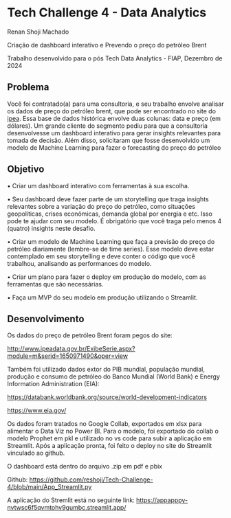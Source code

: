 # Tech Challenge 4 - Data Analytics
Renan Shoji Machado

Criação de dashboard interativo e Prevendo o preço do petróleo Brent

Trabalho desenvolvido para o pós Tech Data Analytics - FIAP, Dezembro de 2024

## Problema
Você foi contratado(a) para uma consultoria, e seu trabalho envolve
analisar os dados de preço do petróleo brent, que pode ser encontrado no site
do [ipea](http://www.ipeadata.gov.br/ExibeSerie.aspx?module=m&serid=1650971490&oper=view). Essa base de dados histórica envolve duas colunas: data e preço (em
dólares). 
Um grande cliente do segmento pediu para que a consultoria desenvolvesse um dashboard interativo para gerar insights relevantes para tomada de decisão. Além disso, solicitaram que fosse desenvolvido um modelo de Machine Learning para fazer o forecasting do preço do petróleo

## Objetivo
• Criar um dashboard interativo com ferramentas à sua escolha.

• Seu dashboard deve fazer parte de um storytelling que traga insights
relevantes sobre a variação do preço do petróleo, como situações
geopolíticas, crises econômicas, demanda global por energia e etc. Isso
pode te ajudar com seu modelo. É obrigatório que você traga pelo menos
4 (quatro) insights neste desafio.

• Criar um modelo de Machine Learning que faça a previsão do preço do
petróleo diariamente (lembre-se de time series). Esse modelo deve estar
contemplado em seu storytelling e deve conter o código que você
trabalhou, analisando as performances do modelo.

• Criar um plano para fazer o deploy em produção do modelo, com as
ferramentas que são necessárias.

• Faça um MVP do seu modelo em produção utilizando o Streamlit.

## Desenvolvimento
Os dados do preço de petróleo Brent foram pegos do site:

http://www.ipeadata.gov.br/ExibeSerie.aspx?module=m&serid=1650971490&oper=view

Também foi utilizado dados extor do PIB mundial, população mundial, produção e consumo de petróleo do Banco Mundial (World Bank) e Energy Information Administration (EIA):

https://databank.worldbank.org/source/world-development-indicators

https://www.eia.gov/

Os dados foram tratados no Google Collab, exportados em xlsx para alimentar o Data Viz no Power BI. Para o modelo, foi exportado do collab o modelo Prophet em pkl e utilizado no vs code para subir a aplicação em Streamlit. Após a aplicação pronta, foi feito o deploy no site do Streamlit vinculado ao github.

O dashboard está dentro do arquivo .zip em pdf e pbix

Github: https://github.com/reshoji/Tech-Challenge-4/blob/main/App_Streamlit.py

A aplicação do Stremlit está no seguinte link: https://appapppy-nvtwsc6f5qvmtohv9gumbc.streamlit.app/
